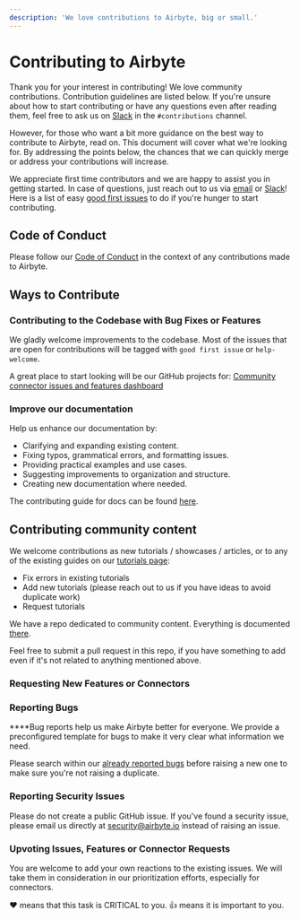 ```yaml
---
description: 'We love contributions to Airbyte, big or small.'
---
```


# Contributing to Airbyte

Thank you for your interest in contributing! We love community contributions. Contribution guidelines are listed below. If you're unsure about how to start contributing or have any questions even after reading them, feel free to ask us on [Slack](https://slack.airbyte.io) in the `#contributions` channel.

However, for those who want a bit more guidance on the best way to contribute to Airbyte, read on. This document will cover what we're looking for. By addressing the points below, the chances that we can quickly merge or address your contributions will increase.

We appreciate first time contributors and we are happy to assist you in getting started. In case of questions, just reach out to us via [email](mailto:hey@airbyte.io) or [Slack](https://slack.airbyte.io)! Here is a list of easy [good first issues](https://github.com/airbytehq/airbyte/labels/good%20first%20issue) to do if you're hunger to start contributing.
## Code of Conduct

Please follow our [Code of Conduct](code-of-conduct.md) in the context of any contributions made to Airbyte.

## Ways to Contribute

### Contributing to the Codebase with Bug Fixes or Features

We gladly welcome improvements to the codebase.
Most of the issues that are open for contributions will be tagged with `good first issue` or `help-welcome`. 

A great place to start looking will be our GitHub projects for:
[Community connector issues and features dashboard](https://github.com/orgs/airbytehq/projects/50)

### Improve our documentation
Help us enhance our documentation by:

- Clarifying and expanding existing content.
- Fixing typos, grammatical errors, and formatting issues.
- Providing practical examples and use cases.
- Suggesting improvements to organization and structure.
- Creating new documentation where needed.

The contributing guide for docs can be found [here](how-to-contribute-docs.md).

## Contributing community content

We welcome contributions as new tutorials / showcases / articles, or to any of the existing guides on our [tutorials page](https://airbyte.com/tutorials):

* Fix errors in existing tutorials
* Add new tutorials \(please reach out to us if you have ideas to avoid duplicate work\)
* Request tutorials

We have a repo dedicated to community content. Everything is documented [there](https://github.com/airbytehq/community-content/).

Feel free to submit a pull request in this repo, if you have something to add even if it's not related to anything mentioned above.

### Requesting New Features or Connectors


### Reporting Bugs

**‌**Bug reports help us make Airbyte better for everyone. We provide a preconfigured template for bugs to make it very clear what information we need.

‌Please search within our [already reported bugs](https://github.com/airbytehq/airbyte/issues?q=is%3Aissue+is%3Aopen+label%3Atype%2Fbug) before raising a new one to make sure you're not raising a duplicate.

### Reporting Security Issues

Please do not create a public GitHub issue. If you've found a security issue, please email us directly at [security@airbyte.io](mailto:security@airbyte.io) instead of raising an issue.


### Upvoting Issues, Features or Connector Requests

You are welcome to add your own reactions to the existing issues. We will take them in consideration in our prioritization efforts, especially for connectors.

❤️ means that this task is CRITICAL to you.
👍 means it is important to you.
